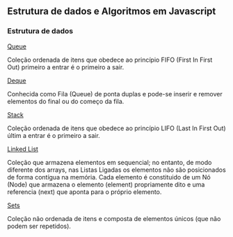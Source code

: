## Estrutura de dados e Algoritmos em Javascript

### Estrutura de dados

[Queue](https://github.com/guerlak/algoritmos_estrutura-de-dados_js/blob/master/estrutura-de-dados/queues/Queue.js)

Coleção ordenada de itens que obedece ao princípio FIFO (First In First Out) primeiro a entrar é o primeiro a sair.

[Deque](https://github.com/guerlak/algoritmos_estrutura-de-dados_js/tree/master/estrutura-de-dados/deques)

Conhecida como Fila (Queue) de ponta duplas e pode-se inserir e remover elementos do final ou do começo da fila.

[Stack](https://github.com/guerlak/algoritmos_estrutura-de-dados_js/tree/master/estrutura-de-dados/stacks)

Coleção ordenada de itens que obedece ao princípio LIFO (Last In First Out) últim a entrar é o primeiro a sair.

[Linked List](https://github.com/guerlak/algoritmos_estrutura-de-dados_js/blob/master/estrutura-de-dados/linked_lists/LinkedList.js)

Coleção que armazena elementos em sequencial; no entanto, de modo diferente dos arrays, nas Listas Ligadas os elementos não são posicionados de forma contígua na memória. Cada elemento é constituido de um Nó (Node) que armazena o elemento (element) propriamente dito e uma referencia (next) que aponta para o próprio elemento.

[Sets](https://github.com/guerlak/algoritmos_estrutura-de-dados_js/blob/master/estrutura-de-dados/sets/Set.js)

Coleção não ordenada de itens e composta de elementos únicos (que não podem ser repetidos).
